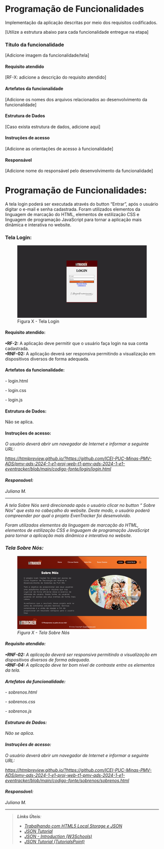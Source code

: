 # Programação de Funcionalidades

Implementação da aplicação descritas por meio dos requisitos codificados. 

[Utilize a estrutura abaixo para cada funcionalidade entregue na etapa]

### Título da funcionalidade

[Adicione imagem da funcionalidade/tela]


#### Requisito atendido

[RF-X: adicione a descrição do requisito atendido]


#### Artefatos da funcionalidade

[Adicione os nomes dos arquivos relacionados ao desenvolvimento da funcionalidade]


#### Estrutura de Dados

[Caso exista estrutura de dados, adicione aqui]


#### Instruções de acesso

[Adicione as orientações de acesso à funcionalidade]


#### Responsável

[Adicione nome do responsável pelo desenvolvimento da funcionalidade]


# Programação de Funcionalidades:

<p> A tela login poderá ser executada através do button “Entrar”, após o usuário digitar o e-mail e senha cadastrada.
 Foram utilizados elementos da linguagem de marcação do HTML, elementos de estilização CSS e linguagem de programação JavaScript para tornar a aplicação mais dinâmica e interativa no website.</p>


### Tela Login:

<figure>
  <img src="img/tela_login.png"> <figcaption> Figura X - Tela Login </figcaption>
</figure>

#### Requisito atendido:

<b>•RF-2:</b> A aplicação deve permitir que o usuário faça login na sua conta cadastrada.
<br>
<b>•RNF-02:</b> A aplicação deverá ser responsiva permitindo a visualização em dispositivos diversos de forma adequada.

#### Artefatos da funcionalidade:
<p>- login.html</p>
<p>- login.css</p>
<p>- login.js</p>

#### Estrutura de Dados:

Não se aplica.


#### Instruções de acesso:

<em>O usuário deverá abrir um navegador de Internet e informar a seguinte URL:<em>

https://htmlpreview.github.io/?https://github.com/ICEI-PUC-Minas-PMV-ADS/pmv-ads-2024-1-e1-proj-web-t1-pmv-ads-2024-1-e1-eventracker/blob/main/codigo-fonte/login/login.html

#### Responsável:

<p>Juliana M.</p>

<hr>

<p> A tela Sobre Nós será direcionada após o usuário clicar no  button “ Sobre Nós” que esta no cabeçalho do website. 
 Deste modo, o usuário poderá compreender por qual o projeto EvenTracker foi desenvolvido.</p>
<p> Foram utilizados elementos da linguagem de marcação do HTML, elementos de estilização CSS e linguagem de programação JavaScript para tornar a aplicação mais dinâmica e interativa no website.</p>

 ### Tela Sobre Nós:

<figure>
  <img src="img/tela_sobrenos.png"> <figcaption> Figura X - Tela Sobre Nós </figcaption>
</figure>

#### Requisito atendido:

<b> •RNF-02:</b> A aplicação deverá ser responsiva permitindo a visualização em dispositivos diversos de forma adequada.
<br>
<b> •RNF-04: </b> A aplicação deve ter bom nível de contraste entre os elementos da tela.

#### Artefatos da funcionalidade:

<p>- sobrenos.html</p>
<p>- sobrenos.css</p>
<p>- sobrenos.js</p>

#### Estrutura de Dados:

Não se aplica.


#### Instruções de acesso:

<em> O usuário deverá abrir um navegador de Internet e informar a seguinte URL:<em>

https://htmlpreview.github.io/?https://github.com/ICEI-PUC-Minas-PMV-ADS/pmv-ads-2024-1-e1-proj-web-t1-pmv-ads-2024-1-e1-eventracker/blob/main/codigo-fonte/sobrenos/sobrenos.html

#### Responsável:

<p>Juliana M.</p>

<hr>

> **Links Úteis**:
> - [Trabalhando com HTML5 Local Storage e JSON](https://www.devmedia.com.br/trabalhando-com-html5-local-storage-e-json/29045)
> - [JSON Tutorial](https://www.w3resource.com/JSON)
> - [JSON - Introduction (W3Schools)](https://www.w3schools.com/js/js_json_intro.asp)
> - [JSON Tutorial (TutorialsPoint)](https://www.tutorialspoint.com/json/index.htm)

